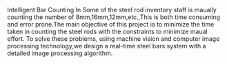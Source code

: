 Intelligent Bar Counting
In Some of the steel rod inventory staff is maually counting the number of 8mm,16mm,12mm,etc.,This is both time consuming and error prone.The main objective of this project ia to minimize the time taken in counting the steel rods with the constraints to minimize maual effort.
To solve these problems, using machine vision and computer image processing technology,we design a real-time steel bars system with a detailed image processing algorithm.
